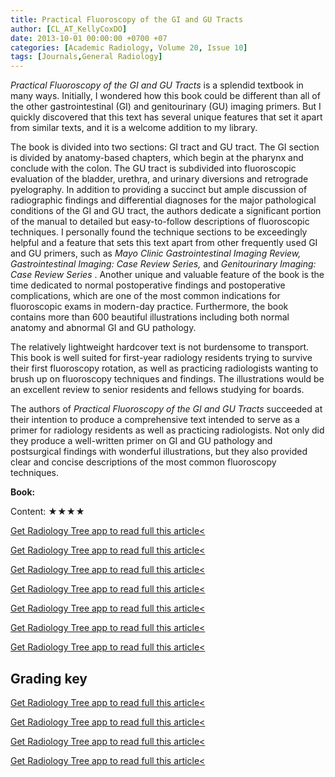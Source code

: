 ```yaml
---
title: Practical Fluoroscopy of the GI and GU Tracts
author: [CL_AT_KellyCoxDO]
date: 2013-10-01 00:00:00 +0700 +07
categories: [Academic Radiology, Volume 20, Issue 10]
tags: [Journals,General Radiology]
---
```

_Practical Fluoroscopy of the GI and GU Tracts_ is a splendid textbook in many ways. Initially, I wondered how this book could be different than all of the other gastrointestinal (GI) and genitourinary (GU) imaging primers. But I quickly discovered that this text has several unique features that set it apart from similar texts, and it is a welcome addition to my library.

The book is divided into two sections: GI tract and GU tract. The GI section is divided by anatomy-based chapters, which begin at the pharynx and conclude with the colon. The GU tract is subdivided into fluoroscopic evaluation of the bladder, urethra, and urinary diversions and retrograde pyelography. In addition to providing a succinct but ample discussion of radiographic findings and differential diagnoses for the major pathological conditions of the GI and GU tract, the authors dedicate a significant portion of the manual to detailed but easy-to-follow descriptions of fluoroscopic techniques. I personally found the technique sections to be exceedingly helpful and a feature that sets this text apart from other frequently used GI and GU primers, such as _Mayo Clinic Gastrointestinal Imaging Review, Gastrointestinal Imaging: Case Review Series,_ and _Genitourinary Imaging: Case Review Series_ . Another unique and valuable feature of the book is the time dedicated to normal postoperative findings and postoperative complications, which are one of the most common indications for fluoroscopic exams in modern-day practice. Furthermore, the book contains more than 600 beautiful illustrations including both normal anatomy and abnormal GI and GU pathology.

The relatively lightweight hardcover text is not burdensome to transport. This book is well suited for first-year radiology residents trying to survive their first fluoroscopy rotation, as well as practicing radiologists wanting to brush up on fluoroscopy techniques and findings. The illustrations would be an excellent review to senior residents and fellows studying for boards.

The authors of _Practical Fluoroscopy of the GI and GU Tracts_ succeeded at their intention to produce a comprehensive text intended to serve as a primer for radiology residents as well as practicing radiologists. Not only did they produce a well-written primer on GI and GU pathology and postsurgical findings with wonderful illustrations, but they also provided clear and concise descriptions of the most common fluoroscopy techniques.

**Book:**

Content: ★★★★

[Get Radiology Tree app to read full this article<](https://clinicalpub.com/app)

[Get Radiology Tree app to read full this article<](https://clinicalpub.com/app)

[Get Radiology Tree app to read full this article<](https://clinicalpub.com/app)

[Get Radiology Tree app to read full this article<](https://clinicalpub.com/app)

[Get Radiology Tree app to read full this article<](https://clinicalpub.com/app)

[Get Radiology Tree app to read full this article<](https://clinicalpub.com/app)

[Get Radiology Tree app to read full this article<](https://clinicalpub.com/app)

## Grading key

[Get Radiology Tree app to read full this article<](https://clinicalpub.com/app)

[Get Radiology Tree app to read full this article<](https://clinicalpub.com/app)

[Get Radiology Tree app to read full this article<](https://clinicalpub.com/app)

[Get Radiology Tree app to read full this article<](https://clinicalpub.com/app)